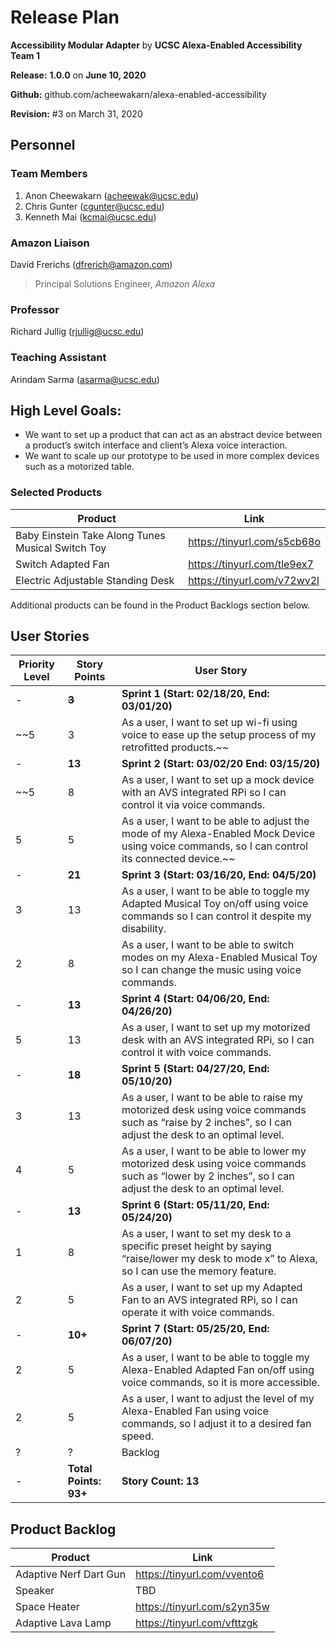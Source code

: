 # Release Plan
**Accessibility Modular Adapter** by  **UCSC Alexa-Enabled Accessibility Team 1**

**Release:** **1.0.0** on **June 10, 2020**

**Github:** github.com/acheewakarn/alexa-enabled-accessibility

**Revision:** #3 on March 31, 2020


## Personnel
### Team Members
1. Anon Cheewakarn (acheewak@ucsc.edu)
2. Chris Gunter (cgunter@ucsc.edu)
3. Kenneth Mai (kcmai@ucsc.edu)

### Amazon Liaison
David Frerichs (dfrerich@amazon.com)
>Principal Solutions Engineer, *Amazon Alexa*

### Professor
Richard Jullig (rjullig@ucsc.edu)

### Teaching Assistant
Arindam Sarma (asarma@ucsc.edu)

## High Level Goals:
* We want to set up a product that can act as an abstract device between a product’s switch interface and client’s Alexa voice interaction. 
* We want to scale up our prototype to be used in more complex devices such as a motorized table.

### Selected Products
|Product|Link|
|------|------|
|Baby Einstein Take Along Tunes Musical Switch Toy|https://tinyurl.com/s5cb68o|
|Switch Adapted Fan|https://tinyurl.com/tle9ex7|
|Electric Adjustable Standing Desk|https://tinyurl.com/v72wv2l|
  
Additional products can be found in the Product Backlogs section below.

## User Stories
|Priority Level|Story Points|User Story|
|------|------|------|
|-|**~~3~~**|**Sprint 1 (Start: 02/18/20, End: 03/01/20)**|
|~~5|3|As a user, I want to set up wi-fi using voice to ease up the setup process of my retrofitted products.~~|
|-|**13**|**Sprint 2 (Start: 03/02/20 End: 03/15/20)**|
|~~5|8|As a user, I want to set up a mock device with an AVS integrated RPi so I can control it via voice commands.|
|5|5|As a user, I want to be able to adjust the mode of my Alexa-Enabled Mock Device using voice commands, so I can control its connected device.~~|
|-|**21**|**Sprint 3 (Start: 03/16/20, End: 04/5/20)**|
|3|13|As a user, I want to be able to toggle my Adapted Musical Toy on/off using voice commands so I can control it despite my disability.|
|2|8|As a user, I want to be able to switch modes on my Alexa-Enabled Musical Toy so I can change the music using voice commands.|
|-|**13**|**Sprint 4 (Start: 04/06/20, End: 04/26/20)**|
|5|13|As a user, I want to set up my motorized desk with an AVS integrated RPi, so I can control it with voice commands.|
|-|**18**|**Sprint 5 (Start: 04/27/20, End: 05/10/20)**|
|3|13|As a user, I want to be able to raise my motorized desk using voice commands such as “raise by 2 inches”, so I can adjust the desk to an optimal level.|
|4|5|As a user, I want to be able to lower my motorized desk using voice commands such as “lower by 2 inches”, so I can adjust the desk to an optimal level.|
|-|**13**|**Sprint 6 (Start: 05/11/20, End: 05/24/20)**|
|1|8|As a user, I want to set my desk to a specific preset height by saying “raise/lower my desk to mode x” to Alexa, so I can use the memory feature.|
|2|5|As a user, I want to set up my Adapted Fan to an AVS integrated RPi, so I can operate it with voice commands.|
|-|**10+**|**Sprint 7 (Start: 05/25/20, End: 06/07/20)**|
|2|5|As a user, I want to be able to toggle my Alexa-Enabled Adapted Fan on/off using voice commands, so it is more accessible.|
|2|5|As a user, I want to adjust the level of my Alexa-Enabled Fan using voice commands, so I adjust it to a desired fan speed.|
|?|?| Backlog|
|-|**Total Points: 93+**|**Story Count: 13**|

## Product Backlog
|Product|Link|
|------|------|
|Adaptive Nerf Dart Gun|https://tinyurl.com/vvento6|
|Speaker|TBD|
|Space Heater|https://tinyurl.com/s2yn35w|
|Adaptive Lava Lamp|https://tinyurl.com/vfttzgk|
